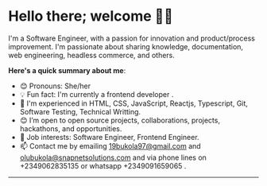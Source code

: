 # Hello there; welcome 👋🏾


I'm a Software Engineer, with a passion for innovation and product/process improvement. I'm passionate about sharing knowledge, documentation, web engineering, headless commerce, and others. 

**Here's a quick summary about me**:

- 😊 Pronouns: She/her
- 💡 Fun fact: I'm currently a frontend developer .
- 🌱 I'm experienced in HTML, CSS, JavaScript, Reactjs, Typescript, Git, Software Testing, Technical Writting.
- 😊 I’m open to open source projects, collaborations, projects, hackathons, and opportunities.
- 💼 Job interests: Software Engineer, Frontend Engineer.
- 📫 Contact me by emailing 19bukola97@gmail.com and olubukola@snapnetsolutions.com and via phone lines on +2349062835135 or whatsapp +2349091659065 .

---

